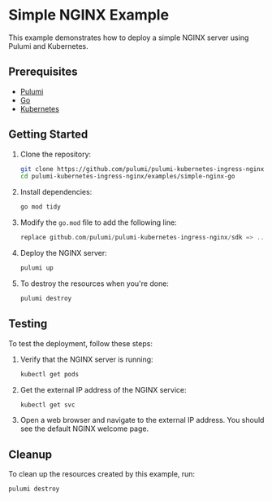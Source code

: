 # Simple NGINX Example

This example demonstrates how to deploy a simple NGINX server using Pulumi and Kubernetes.

## Prerequisites

- [Pulumi](https://www.pulumi.com/docs/get-started/install/)
- [Go](https://golang.org/doc/install)
- [Kubernetes](https://kubernetes.io/docs/tasks/tools/install-kubectl/)

## Getting Started

1. Clone the repository:

    ```sh
    git clone https://github.com/pulumi/pulumi-kubernetes-ingress-nginx.git
    cd pulumi-kubernetes-ingress-nginx/examples/simple-nginx-go
    ```

2. Install dependencies:

    ```sh
    go mod tidy
    ```

3. Modify the `go.mod` file to add the following line:

    ```go
    replace github.com/pulumi/pulumi-kubernetes-ingress-nginx/sdk => ../../sdk/
    ```

4. Deploy the NGINX server:

    ```sh
    pulumi up
    ```

5. To destroy the resources when you're done:

    ```sh
    pulumi destroy
    ```

## Testing

To test the deployment, follow these steps:

1. Verify that the NGINX server is running:

    ```sh
    kubectl get pods
    ```

2. Get the external IP address of the NGINX service:

    ```sh
    kubectl get svc
    ```

3. Open a web browser and navigate to the external IP address. You should see the default NGINX welcome page.

## Cleanup

To clean up the resources created by this example, run:

```sh
pulumi destroy
```
